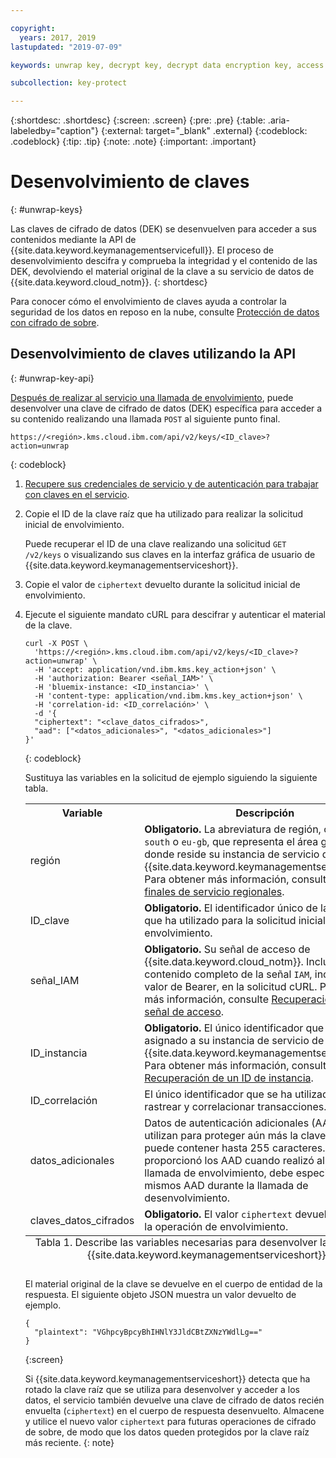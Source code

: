```yaml
---

copyright:
  years: 2017, 2019
lastupdated: "2019-07-09"

keywords: unwrap key, decrypt key, decrypt data encryption key, access data encryption key, envelope encryption API examples

subcollection: key-protect

---
```


{:shortdesc: .shortdesc}
{:screen: .screen}
{:pre: .pre}
{:table: .aria-labeledby="caption"}
{:external: target="_blank" .external}
{:codeblock: .codeblock}
{:tip: .tip}
{:note: .note}
{:important: .important}

# Desenvolvimiento de claves
{: #unwrap-keys}

Las claves de cifrado de datos (DEK) se desenvuelven para acceder a sus contenidos mediante la API de {{site.data.keyword.keymanagementservicefull}}. El proceso de desenvolvimiento descifra y comprueba la integridad y el contenido de las DEK, devolviendo el material original de la clave a su servicio de datos de {{site.data.keyword.cloud_notm}}.
{: shortdesc}

Para conocer cómo el envolvimiento de claves ayuda a controlar la seguridad de los datos en reposo en la nube, consulte [Protección de datos con cifrado de sobre](/docs/services/key-protect?topic=key-protect-envelope-encryption).

## Desenvolvimiento de claves utilizando la API
{: #unwrap-key-api}

[Después de realizar al servicio una llamada de envolvimiento](/docs/services/key-protect?topic=key-protect-wrap-keys), puede desenvolver una clave de cifrado de datos (DEK) específica para acceder a su contenido realizando una llamada `POST` al siguiente punto final.

```
https://<región>.kms.cloud.ibm.com/api/v2/keys/<ID_clave>?action=unwrap
```
{: codeblock}

1. [Recupere sus credenciales de servicio y de autenticación para trabajar con claves en el servicio](/docs/services/key-protect?topic=key-protect-set-up-api).

2. Copie el ID de la clave raíz que ha utilizado para realizar la solicitud inicial de envolvimiento.

    Puede recuperar el ID de una clave realizando una solicitud `GET /v2/keys` o visualizando sus claves en la interfaz gráfica de usuario de {{site.data.keyword.keymanagementserviceshort}}.

3. Copie el valor de `ciphertext` devuelto durante la solicitud inicial de envolvimiento.

4. Ejecute el siguiente mandato cURL para descifrar y autenticar el material de la clave.

    ```cURL
    curl -X POST \
      'https://<región>.kms.cloud.ibm.com/api/v2/keys/<ID_clave>?action=unwrap' \
      -H 'accept: application/vnd.ibm.kms.key_action+json' \
      -H 'authorization: Bearer <señal_IAM>' \
      -H 'bluemix-instance: <ID_instancia>' \
      -H 'content-type: application/vnd.ibm.kms.key_action+json' \
      -H 'correlation-id: <ID_correlación>' \
      -d '{
      "ciphertext": "<clave_datos_cifrados>",
      "aad": ["<datos_adicionales>", "<datos_adicionales>"]
    }'
    ```
    {: codeblock}

    Sustituya las variables en la solicitud de ejemplo siguiendo la siguiente tabla.
    <table>
      <tr>
        <th>Variable</th>
        <th>Descripción</th>
      </tr>
      <tr>
        <td><varname>región</varname></td>
        <td><strong>Obligatorio.</strong> La abreviatura de región, como <code>us-south</code> o <code>eu-gb</code>, que representa el área geográfica donde reside su instancia de servicio de {{site.data.keyword.keymanagementserviceshort}}. Para obtener más información, consulte <a href="/docs/services/key-protect?topic=key-protect-regions#service-endpoints">Puntos finales de servicio regionales</a>.</td>
      </tr>
      <tr>
        <td><varname>ID_clave</varname></td>
        <td><strong>Obligatorio.</strong> El identificador único de la clave raíz que ha utilizado para la solicitud inicial de envolvimiento.</td>
      </tr>
      <tr>
        <td><varname>señal_IAM</varname></td>
        <td><strong>Obligatorio.</strong> Su señal de acceso de {{site.data.keyword.cloud_notm}}. Incluya el contenido completo de la señal <code>IAM</code>, incluido el valor de Bearer, en la solicitud cURL. Para obtener más información, consulte <a href="/docs/services/key-protect?topic=key-protect-retrieve-access-token">Recuperación de una señal de acceso</a>.</td>
      </tr>
      <tr>
        <td><varname>ID_instancia</varname></td>
        <td><strong>Obligatorio.</strong> El único identificador que está asignado a su instancia de servicio de {{site.data.keyword.keymanagementserviceshort}}. Para obtener más información, consulte <a href="/docs/services/key-protect?topic=key-protect-retrieve-instance-ID">Recuperación de un ID de instancia</a>.</td>
      </tr>
      <tr>
        <td><varname>ID_correlación</varname></td>
        <td>El único identificador que se ha utilizado para rastrear y correlacionar transacciones.</td>
      </tr>
      <tr>
        <td><varname>datos_adicionales</varname></td>
        <td>Datos de autenticación adicionales (AAD) que se utilizan para proteger aún más la clave. Cada serie puede contener hasta 255 caracteres. Si proporcionó los AAD cuando realizó al servicio la llamada de envolvimiento, debe especificar los mismos AAD durante la llamada de desenvolvimiento.</td>
      </tr>
      <tr>
        <td><varname>claves_datos_cifrados</varname></td>
        <td><strong>Obligatorio.</strong> El valor <code>ciphertext</code> devuelto durante la operación de envolvimiento.</td>
      </tr>
      <caption style="caption-side:bottom;">Tabla 1. Describe las variables necesarias para desenvolver las claves de {{site.data.keyword.keymanagementserviceshort}}.</caption>
    </table>

    El material original de la clave se devuelve en el cuerpo de entidad de la respuesta. El siguiente objeto JSON muestra un valor devuelto de ejemplo.

    ```
    {
      "plaintext": "VGhpcyBpcyBhIHNlY3JldCBtZXNzYWdlLg=="
    }
    ```
    {:screen}

    Si {{site.data.keyword.keymanagementserviceshort}} detecta que ha rotado la clave raíz que se utiliza para desenvolver y acceder a los datos, el servicio también devuelve una clave de cifrado de datos recién envuelta (`ciphertext`) en el cuerpo de respuesta desenvuelto. Almacene y utilice el nuevo valor `ciphertext` para futuras operaciones de cifrado de sobre, de modo que los datos queden protegidos por la clave raíz más reciente.
    {: note}
